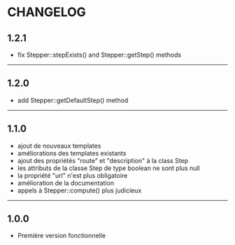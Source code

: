 # CHANGELOG


1.2.1
-----

- fix Stepper::stepExists() and Stepper::getStep() methods

---


1.2.0
-----

- add Stepper::getDefaultStep() method

---


1.1.0
-----

- ajout de nouveaux templates
- améliorations des templates existants
- ajout des propriétés "route" et "description" à la class Step
- les attributs de la classe Step de type boolean ne sont plus null
- la propriété "url" n'est plus obligatoire
- amélioration de la documentation
- appels à Stepper::compute() plus judicieux

---

1.0.0
-----

- Première version fonctionnelle
